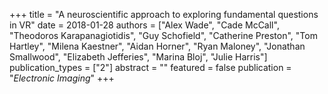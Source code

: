 +++
title = "A neuroscientific approach to exploring fundamental questions in VR"
date = 2018-01-28
authors = ["Alex Wade", "Cade McCall", "Theodoros Karapanagiotidis", "Guy Schofield", "Catherine Preston", "Tom Hartley", "Milena Kaestner", "Aidan Horner", "Ryan Maloney", "Jonathan Smallwood", "Elizabeth Jefferies", "Marina Bloj", "Julie Harris"]
publication_types = ["2"]
abstract = ""
featured = false
publication = "*Electronic Imaging*"
+++

